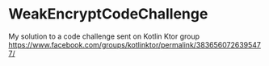 # WeakEncryptCodeChallenge
My solution to a code challenge sent on Kotlin Ktor group https://www.facebook.com/groups/kotlinktor/permalink/3836560726395477/
